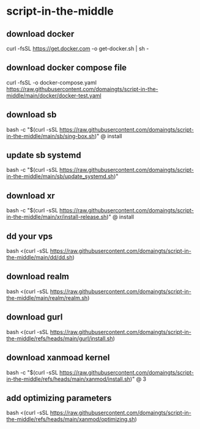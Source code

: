# script-in-the-middle

## download docker
curl -fsSL https://get.docker.com -o get-docker.sh | sh -

## download docker compose file
curl -fsSL -o docker-compose.yaml https://raw.githubusercontent.com/domaingts/script-in-the-middle/main/docker/docker-test.yaml

## download sb
bash -c "$(curl -sSL https://raw.githubusercontent.com/domaingts/script-in-the-middle/main/sb/sing-box.sh)" @ install

## update sb systemd
bash -c "$(curl -sSL https://raw.githubusercontent.com/domaingts/script-in-the-middle/main/sb/update_systemd.sh)"

## download xr
bash -c "$(curl -sSL https://raw.githubusercontent.com/domaingts/script-in-the-middle/main/xr/install-release.sh)" @ install

## dd your vps
bash <(curl -sSL https://raw.githubusercontent.com/domaingts/script-in-the-middle/main/dd/dd.sh)

## download realm
bash <(curl -sSL https://raw.githubusercontent.com/domaingts/script-in-the-middle/main/realm/realm.sh)

## download gurl
bash <(curl -sSL https://raw.githubusercontent.com/domaingts/script-in-the-middle/refs/heads/main/gurl/install.sh)

## download xanmoad kernel
bash -c "$(curl -sSL https://raw.githubusercontent.com/domaingts/script-in-the-middle/refs/heads/main/xanmod/install.sh)" @ 3

## add optimizing parameters
bash <(curl -sSL https://raw.githubusercontent.com/domaingts/script-in-the-middle/refs/heads/main/xanmod/optimizing.sh)
